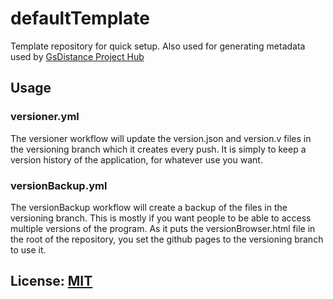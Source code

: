 # defaultTemplate

Template repository for quick setup.
Also used for generating metadata used by [GsDistance Project Hub](https://hub.gsdistance.org)

## Usage

### versioner.yml

The versioner workflow will update the version.json and version.v files in the versioning branch which it creates every push.
It is simply to keep a version history of the application, for whatever use you want.

### versionBackup.yml

The versionBackup workflow will create a backup of the files in the versioning branch.
This is mostly if you want people to be able to access multiple versions of the program.
As it puts the versionBrowser.html file in the root of the repository, you set the github pages to the versioning branch to use it.

## License: [MIT](LICENSE)
